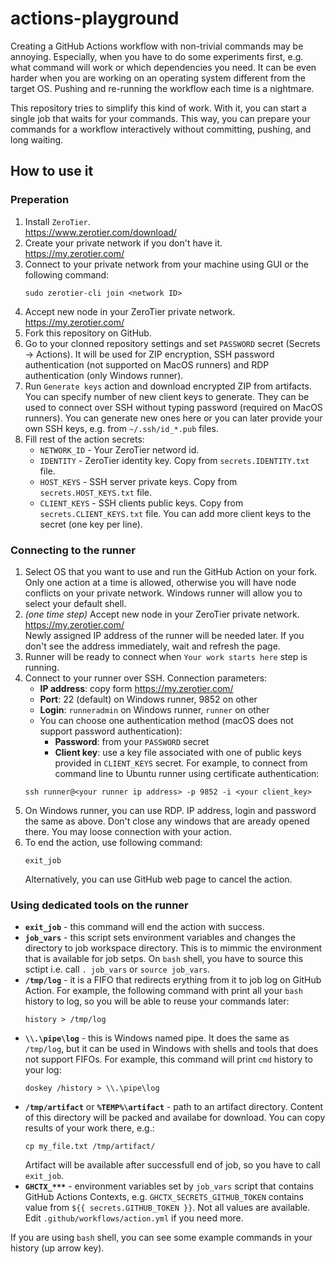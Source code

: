 # actions-playground

Creating a GitHub Actions workflow with non-trivial commands may be annoying.
Especially, when you have to do some experiments first, e.g. what command will work or which dependencies you need.
It can be even harder when you are working on an operating system different from the target OS.
Pushing and re-running the workflow each time is a nightmare.

This repository tries to simplify this kind of work.
With it, you can start a single job that waits for your commands.
This way, you can prepare your commands for a workflow interactively without committing, pushing, and long waiting.

## How to use it

### Preperation

1. Install `ZeroTier`. \
   https://www.zerotier.com/download/
1. Create your private network if you don't have it. \
   https://my.zerotier.com/
1. Connect to your private network from your machine using GUI or the following command:
   ```
   sudo zerotier-cli join <network ID>
   ```
1. Accept new node in your ZeroTier private network. \
   https://my.zerotier.com/
1. Fork this repository on GitHub.
1. Go to your clonned repository settings and set `PASSWORD` secret (Secrets -> Actions).
   It will be used for ZIP encryption, SSH password authentication (not supported on MacOS runners) and RDP authentication (only Windows runner).
1. Run `Generate keys` action and download encrypted ZIP from artifacts.
   You can specify number of new client keys to generate.
   They can be used to connect over SSH without typing password (required on MacOS runners).
   You can generate new ones here or you can later provide your own SSH keys, e.g. from `~/.ssh/id_*.pub` files.
1. Fill rest of the action secrets:
   * `NETWORK_ID` - Your ZeroTier netword id.
   * `IDENTITY` - ZeroTier identity key. Copy from `secrets.IDENTITY.txt` file.
   * `HOST_KEYS` - SSH server private keys. Copy from `secrets.HOST_KEYS.txt` file.
   * `CLIENT_KEYS` - SSH clients public keys. Copy from `secrets.CLIENT_KEYS.txt` file.
      You can add more client keys to the secret (one key per line).

### Connecting to the runner

1. Select OS that you want to use and run the GitHub Action on your fork.
   Only one action at a time is allowed, otherwise you will have node conflicts on your private network.
   Windows runner will allow you to select your default shell.
1. *(one time step)* Accept new node in your ZeroTier private network. \
   https://my.zerotier.com/ \
   Newly assigned IP address of the runner will be needed later. If you don't see the address immediately, wait and refresh the page.
1. Runner will be ready to connect when `Your work starts here` step is running.
1. Connect to your runner over SSH. Connection parameters:
   * **IP address**: copy form https://my.zerotier.com/
   * **Port**: 22 (default) on Windows runner, 9852 on other
   * **Login**: `runneradmin` on Windows runner, `runner` on other
   * You can choose one authentication method (macOS does not support password authentication):
     * **Password**: from your `PASSWORD` secret
     * **Client key**: use a key file associated with one of public keys provided in `CLIENT_KEYS` secret.
   For example, to connect from command line to Ubuntu runner using certificate authentication:
   ```
   ssh runner@<your runner ip address> -p 9852 -i <your client_key>
   ```
1. On Windows runner, you can use RDP. IP address, login and password the same as above.
   Don't close any windows that are aready opened there. You may loose connection with your action.
1. To end the action, use following command:
   ```
   exit_job
   ```
   Alternatively, you can use GitHub web page to cancel the action.

### Using dedicated tools on the runner

* **`exit_job`** - this command will end the action with success.
* **`job_vars`** - this script sets environment variables and changes the directory to job workspace directory.
  This is to mimmic the environment that is available for job setps. On `bash` shell, you have to source this sctipt
  i.e. call `. job_vars` or `source job_vars`.
* **`/tmp/log`** - it is a FIFO that redirects erything from it to job log on GitHub Action.
  For example, the following command with print all your `bash` history to log, so you will be able to reuse your commands later:
  ```
  history > /tmp/log
  ```
* **`\\.\pipe\log`** - this is Windows named pipe. It does the same as `/tmp/log`, but it can be used in Windows with shells and tools that does not support FIFOs.
  For example, this command will print `cmd` history to your log:
  ```
  doskey /history > \\.\pipe\log
  ```
* **`/tmp/artifact`** or **`%TEMP%\artifact`** - path to an artifact directory.
  Content of this directory will be packed and availabe for download. You can copy results of your work there, e.g.:
  ```
  cp my_file.txt /tmp/artifact/
  ```
  Artifact will be available after successfull end of job, so you have to call `exit_job`.
* **`GHCTX_***`** - environment variables set by `job_vars` script that contains GitHub Actions Contexts, e.g. `GHCTX_SECRETS_GITHUB_TOKEN`
  contains value from `${{ secrets.GITHUB_TOKEN }}`. Not all values are available. Edit `.github/workflows/action.yml` if you need more.

If you are using `bash` shell, you can see some example commands in your history (up arrow key).
